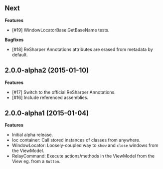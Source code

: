 ## Next

**Features**

- [#19] WindowLocatorBase.GetBaseName tests.

**Bugfixes**

- [#18] ReSharper Annotations attributes are erased from metadata by default.

## 2.0.0-alpha2 (2015-01-10)

**Features**

- [#17] Switch to the official ReSharper Annotations.
- [#16] Include referenced assemblies.

## 2.0.0-alpha1 (2015-01-04)

**Features**

- Initial alpha release.
- Ioc container: Call stored instances of classes from anywhere.
- WindowLocator: Loosely-coupled way to `show` and `close` windows from the ViewModel.
- RelayCommand: Execute actions/methods in the ViewModel from the View eg. from a `Button`.
